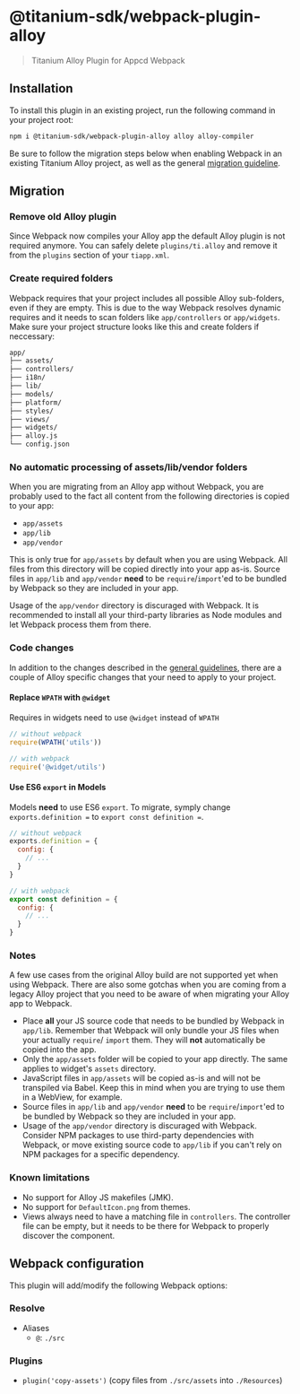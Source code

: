 # @titanium-sdk/webpack-plugin-alloy

> Titanium Alloy Plugin for Appcd Webpack

## Installation

To install this plugin in an existing project, run the following command in your project root:

```sh
npm i @titanium-sdk/webpack-plugin-alloy alloy alloy-compiler
```

Be sure to follow the migration steps below when enabling Webpack in an existing Titanium Alloy project, as well as the general [migration guideline](https://github.com/appcelerator/appcd-plugin-webpack/blob/develop/migration.md).

## Migration

### Remove old Alloy plugin

Since Webpack now compiles your Alloy app the default Alloy plugin is not required anymore. You can safely delete `plugins/ti.alloy` and remove it from the `plugins` section of your `tiapp.xml`.

### Create required folders

Webpack requires that your project includes all possible Alloy sub-folders, even if they are empty. This is due to the way Webpack resolves dynamic requires and it needs to scan folders like `app/controllers` or `app/widgets`. Make sure your project structure looks like this and create folders if neccessary:

```txt
app/
├── assets/
├── controllers/
├── i18n/
├── lib/
├── models/
├── platform/
├── styles/
├── views/
├── widgets/
├── alloy.js
└── config.json
```

### No automatic processing of assets/lib/vendor folders

When you are migrating from an Alloy app without Webpack, you are probably used to the fact all content from the following directories is copied to your app:

- `app/assets`
- `app/lib`
- `app/vendor`

This is only true for `app/assets` by default when you are using Webpack. All files from this directory will be copied directly into your app as-is. Source files in `app/lib` and `app/vendor` **need** to be `require`/`import`'ed to be bundled by Webpack so they are included in your app.

Usage of the `app/vendor` directory is discuraged with Webpack. It is recommended to install all your third-party libraries as Node modules and let Webpack process them from there.

### Code changes

In addition to the changes described in the [general guidelines](https://github.com/appcelerator/appcd-plugin-webpack/blob/develop/migration.md), there are a couple of Alloy specific changes that your need to apply to your project.

#### Replace `WPATH` with `@widget`

Requires in widgets need to use `@widget` instead of `WPATH`

```js
// without webpack
require(WPATH('utils'))

// with webpack
require('@widget/utils')
```

#### Use ES6 `export` in Models

Models **need** to use ES6 `export`. To migrate, symply change `exports.definition =` to `export const definition =`.

```js
// without webpack
exports.definition = {
  config: {
    // ...
  }
}

// with webpack
export const definition = {
  config: {
    // ...
  }
}
```

### Notes

A few use cases from the original Alloy build are not supported yet when using Webpack. There are also some gotchas when you are coming from a legacy Alloy project that you need to be aware of when migrating your Alloy app to Webpack.

- Place **all** your JS source code that needs to be bundled by Webpack in `app/lib`. Remember that Webpack will only bundle your JS files when your actually `require`/ `import` them. They will **not** automatically be copied into the app.
- Only the `app/assets` folder will be copied to your app directly. The same applies to widget's `assets` directory.
- JavaScript files in `app/assets` will be copied as-is and will not be transpiled via Babel. Keep this in mind when you are trying to use them in a WebView, for example.
- Source files in `app/lib` and `app/vendor` **need** to be `require`/`import`'ed to be bundled by Webpack so they are included in your app.
- Usage of the `app/vendor` directory is discuraged with Webpack. Consider NPM packages to use third-party dependencies with Webpack, or move existing source code to `app/lib` if you can't rely on NPM packages for a specific dependency.

### Known limitations

- No support for Alloy JS makefiles (JMK).
- No support for `DefaultIcon.png` from themes.
- Views always need to have a matching file in `controllers`. The controller file can be empty, but it needs to be there for Webpack to properly discover the component.

## Webpack configuration

This plugin will add/modify the following Webpack options:

### Resolve

- Aliases
  - `@`: `./src`

### Plugins

- `plugin('copy-assets')` (copy files from `./src/assets` into `./Resources`)
